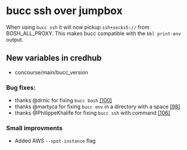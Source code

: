 # bucc ssh over jumpbox
When using `bucc ssh` it will now pickup `ssh+socks5://` from BOSH_ALL_PROXY.
This makes bucc compatible with the `bbl print-env` output.

## New variables in credhub
- concourse/main/bucc_version

### Bug fixes:
- thanks @drnic for fixing `bucc bosh` [[100]](https://github.com/starkandwayne/bucc/pull/98)
- thanks @martyca for fixing `bucc env` in a directory with a space [[98]](https://github.com/starkandwayne/bucc/pull/98)
- thanks @PhilippeKhalife for fixing `bucc ssh` with command [[106]](https://github.com/starkandwayne/bucc/pull/106)

### Small improvments
- Added AWS `--spot-instance` flag

